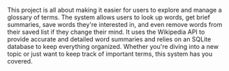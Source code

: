 This project is all about making it easier for users to explore and manage a glossary of terms. The system allows users to look up words, get brief summaries, save words they're interested in, and even remove words from their saved list if they change their mind. It uses the Wikipedia API to provide accurate and detailed word summaries and relies on an SQLite database to keep everything organized. Whether you're diving into a new topic or just want to keep track of important terms, this system has you covered.
